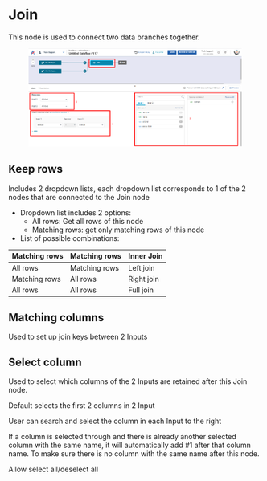 # Join

This node is used to connect two data branches together.

<figure><img src="../../../../.gitbook/assets/image (1758).png" alt=""><figcaption></figcaption></figure>

## Keep rows

Includes 2 dropdown lists, each dropdown list corresponds to 1 of the 2 nodes that are connected to the Join node

* Dropdown list includes 2 options:&#x20;
  * All rows: Get all rows of this node&#x20;
  * Matching rows: get only matching rows of this node
* List of possible combinations:



| Matching rows | Matching rows | Inner Join |
| ------------- | ------------- | ---------- |
| All rows      | Matching rows | Left join  |
| Matching rows | All rows      | Right join |
| All rows      | All rows      | Full join  |

## Matching columns

Used to set up join keys between 2 Inputs

## Select column

Used to select which columns of the 2 Inputs are retained after this Join node.

Default selects the first 2 columns in 2 Input

User can search and select the column in each Input to the right

If a column is selected through and there is already another selected column with the same name, it will automatically add #1 after that column name. To make sure there is no column with the same name after this node.

Allow select all/deselect all
